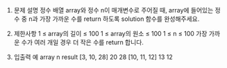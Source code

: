 1. 문제 설명
   정수 배열 array와 정수 n이 매개변수로 주어질 때, array에 들어있는 정수 중 n과 가장 가까운 수를 return 하도록 solution 함수를 완성해주세요.

2. 제한사항
   1 ≤ array의 길이 ≤ 100
   1 ≤ array의 원소 ≤ 100
   1 ≤ n ≤ 100
   가장 가까운 수가 여러 개일 경우 더 작은 수를 return 합니다.

3. 입출력 예
   array n result
   [3, 10, 28] 20 28
   [10, 11, 12] 13 12
